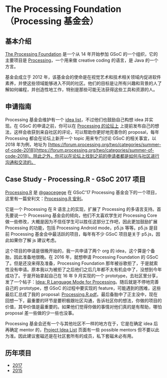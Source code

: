 # The Processing Foundation（Processing 基金会）

## 基本介绍

[The Processing Foundation][1] 是一个从 14 年开始参加 GSoC 的一个组织，它的主要项目是 [Processing][2]，一个用来做 creative coding 的语言，是 Java 的一个方言。

基金会成立于 2012 年，该基金会的使命是在视觉艺术和技术相关领域内促进软件素养，并使这些领域能够进入不同的社区。他们的目标是让所有兴趣和背景的人了解如何编程，并创造性地工作，特别是那些可能无法获得这些工具和资源的人。

[1]: https://processingfoundation.org/
[2]: https://processing.org/

## 申请指南

Processing 基金会维护有一个 [idea list][3]，不过他们也鼓励自己构想 idea 并实现。在 GSoC 的申请之前，你可以在 [Processing 的论坛上][4] 上提前发布自己的想法，这样会收获到来自社区的评论，可以帮助你更好地完善你的 proposal，每年 Processing 都会在论坛上新开一个 topic 用来专门讨论 GSoC 的相关事宜，以 2018 年为例，地址为 [https://forum.processing.org/two/categories/summer-of-code-2018](https://forum.processing.org/two/categories/summer-of-code-2018)。除此之外，你可以在论坛上找到之前的申请者都是如何与社区进行沟通和交流的。

[3]: https://github.com/processing/processing/wiki/Project-List
[4]: https://forum.processing.org/

## Case Study - Processing.R - GSoC 2017 项目

[Processing.R][6] 是 [@gaocegege][5] 在 GSoC'17 Processing 基金会下的一个项目，这里有一篇安利文：[Processing.R 安利](http://gaocegege.com/Blog/%E5%AE%89%E5%88%A9/processing-r)。

它是一个 Processing 在 R 语言上的实现，扩展了 Processing 的多语言支持。首先要说一个 Processing 基金会的倾向，他们不太喜欢学生对 Processing Core 做一些修改，大概是因为不信任学生可以胜任这部分工作吧，因此更加鼓励扩展 Processing 的功能，包括 Processing Android mode，p5.js 等等。p5.js 是目前 Processing 基金会中最活跃的项目，每年有不少 GSoC 项目是关于 p5.js，因此如果你了解 js 建议考虑。

这个项目的申请是很晚开始的，我一共申请了两个 org 的 idea，这个算是个备胎，因此准备地很晚。在 2016 年，就想申请 Processing Foundation 的 GSoC 了。但是还没来得及准备，Processing Foundation 那年被谷歌拒了，于是就索性没有申请。原本我以为被拒了之后他们之后几年都不太有机会中了，没想到今年成功了。于是开始拿起自己在 16 年 9 月实现的一个 prototype，去社区里分享，发了一个帖子：[Idea: R Language Mode for Processing](https://forum.processing.org/two/discussion/21195/idea-r-language-mode-for-processing#latest)。随后就是不停地完善自己的 prototype，想 GSoC 的过程中要实现的 feature，可能遇到的困难，这些最后汇总成了我的 proposal: [Processing.R.pdf](../proposals/2017/processing/Processing%20Foundation%20GSoC%202017%20Application%20-%20Ce%20Gao%20-%20Processing.R.pdf)。最后备胎中了正主没中，现在回想一下，最重要的环节是要积极跟社区沟通，告诉社区你的想法，你做的项目的价值，其中价值是最重要的。如果他们觉得你做的事情对他们真的是有帮助，哪怕 proposal 差一些做的少一些也没事。

Processing 基金会还有一个与其他社区不一样的地方在于，它是在确定 idea 后再确定 mentor 的，[Project Idea List][3] 页面有一些 possible mentors 但不要以此为准。因此建议套磁还是在社区套所有的成员，私下套磁未必有用。

[5]: https://github.com/gaocegege
[6]: https://github.com/gaocegege/Processing.R

## 历年项目

- [2017](https://summerofcode.withgoogle.com/archive/2017/organizations/5256745899261952/)
- [2015](https://www.google-melange.com/archive/gsoc/2015/orgs/processing)
